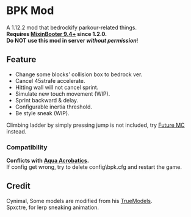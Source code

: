 # BPK Mod
A 1.12.2 mod that bedrockify parkour-related things.\
**Requires [MixinBooter 9.4+](https://modrinth.com/mod/mixinbooter) since 1.2.0.**\
**Do NOT use this mod in server *without permission***!

## Feature
- Change some blocks' collision box to bedrock ver.
- Cancel 45strafe accelerate.
- Hitting wall will not cancel sprint.
- Simulate new touch movement (WIP).
- Sprint backward & delay.
- Configurable inertia threshold.
- Be style sneak (WIP).

Climbing ladder by simply pressing jump is not included, try [Future MC](https://github.com/thedarkcolour/Future-MC) instead.

### Compatibility
**Conflicts with [Aqua Acrobatics](https://github.com/embeddedt/aquaacrobatics).**\
If config get wrong, try to delete config\bpk.cfg and restart the game.

## Credit
Cynimal, Some models are modified from his [TrueModels](https://www.curseforge.com/minecraft/texture-packs/truemodels).\
Spxctre, for lerp sneaking animation.